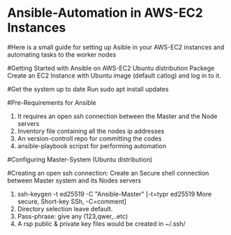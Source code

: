 # Ansible-Automation in AWS-EC2 Instances 
#Here is a small guide for setting up Asible in your AWS-EC2 instances and automating tasks to the worker nodes

#Getting Started with Ansible on AWS-EC2 Ubuntu distribution Packege
Create an EC2 Instance with Ubuntu image (default catlog) and log in to it.

#Get the system up to date
Run sudo apt install updates

#Pre-Requirements for Ansible
1. It requires an open ssh connection between the Master and the Node servers
2. Inventory file containing all the nodes ip addresses
3. An version-controll repo for committing the codes
4. ansible-playbook scripst for performing automation

#Configuring Master-System (Ubuntu distribution)

#Creating an open ssh connection:
Create an Secure shell connection between Master system and its Nodes servers
1. ssh-keygen -t ed25519 -C "Ansible-Master" [-t=typr ed25519 More secure, Short-key SSh, -C=comment]
2. Directory selection leave default.
3. Pass-phrase: give any (123,qwer,..etc)
4. A rsp public & private key files would be created in ~/.ssh/ 


